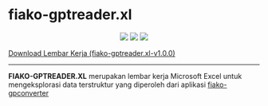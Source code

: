 # fiako-gptreader.xl

<div align="center">

![](https://img.shields.io/github/v/release/fiakoenjiniring/gptreader.xl?color=informational&label=gptreader%2Exl&labelColor=coral&logo=Microsoft%20Excel&style=flat-square) 
![](https://img.shields.io/github/release-date/fiakoenjiniring/gptreader.xl?color=black&label=release%20gptreader%2Exl&labelColor=olive&logo=Microsoft%20Excel&logoColor=white)
![](https://img.shields.io/badge/status-maintenance-brown)

</div>

[Download Lembar Kerja (fiako-gptreader.xl-v1.0.0)](workbook/fiako-gptreader-v1-0-0.xlsx)

---

**FIAKO-GPTREADER.XL** merupakan lembar kerja Microsoft Excel untuk mengeksplorasi data terstruktur yang diperoleh dari aplikasi [fiako-gpconverter](https://manual.fiako.engineering/solumma/fiako-gpconverter.html)
